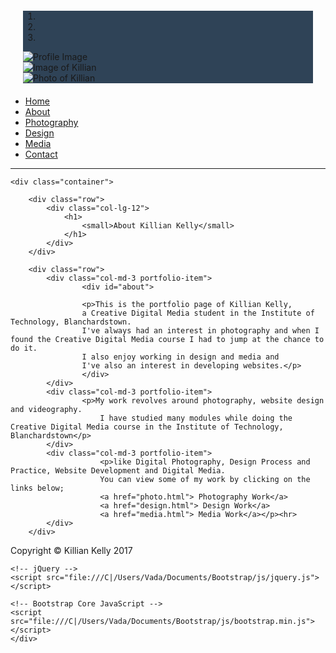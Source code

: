 <!DOCTYPE html>
<html lang="en">
<head>
<meta charset="utf-8">
<meta http-equiv="X-UA-Compatible" content="IE=edge">
<meta name="viewport" content="width=device-width, initial-scale=1">

<title>Home Page</title>
<style>
	@import ="css/style.css"	
</style>

<link rel="stylesheet" href="https://maxcdn.bootstrapcdn.com/bootstrap/3.3.7/css/bootstrap.min.css" integrity="sha384-BVYiiSIFeK1dGmJRAkycuHAHRg32OmUcww7on3RYdg4Va+PmSTsz/K68vbdEjh4u" crossorigin="anonymous">
<link rel="stylesheet" href="https://maxcdn.bootstrapcdn.com/bootstrap/3.3.7/css/bootstrap-theme.min.css" integrity="sha384-rHyoN1iRsVXV4nD0JutlnGaslCJuC7uwjduW9SVrLvRYooPp2bWYgmgJQIXwl/Sp" crossorigin="anonymous">
<script src="https://ajax.googleapis.com/ajax/libs/jquery/1.12.4/jquery.min.js"></script>
<script src="https://maxcdn.bootstrapcdn.com/bootstrap/3.3.7/js/bootstrap.min.js" integrity="sha384-Tc5IQib027qvyjSMfHjOMaLkfuWVxZxUPnCJA7l2mCWNIpG9mGCD8wGNIcPD7Txa" crossorigin="anonymous"></script>
<style type="text/css">
.carousel{
    background: #2f4357;
    margin-top: 20px;
}
.carousel .item img{
    margin: 0 auto;
}
.bs-example{
	margin: 20px;
}
</style>
</head>
<body>
<div class="bs-example">
    <div id="myCarousel" class="carousel slide" data-ride="carousel">
        <ol class="carousel-indicators">
            <li data-target="#myCarousel" data-slide-to="0" class="active"></li>
            <li data-target="#myCarousel" data-slide-to="1"></li>
            <li data-target="#myCarousel" data-slide-to="2"></li>
        </ol>   
        <div class="carousel-inner">
            <div class="item active">
                <img src="img/profile/profile.jpg" alt="Profile Image">
            </div>
            <div class="item">
                <img src="img/profile/dcfe.jpg" alt="Image of Killian">
            </div>
            <div class="item">
                <img src="img/profile/town.jpg" alt="Photo of Killian">
            </div>
		</div>
        <a class="carousel-control left" href="#myCarousel" data-slide="prev">
            <span class="glyphicon glyphicon-chevron-left"></span>
        </a>
        <a class="carousel-control right" href="#myCarousel" data-slide="next">
            <span class="glyphicon glyphicon-chevron-right"></span>
        </a>
    </div>
</div>                               		
    <div class="container">
    <div>
                <ul class="nav navbar-nav">
                    <li>
                        <a href="index.html">Home</a>
                    </li>
                    <li>
                        <a href="about.html">About</a>
                    </li>
                    <li>
                        <a href="photo.html">Photography</a>
                    </li>
                    <li>
                        <a href="design.html">Design</a>
                    </li>
                    <li>
                        <a href="media.html">Media</a>
                    </li>
                    <li>
                        <a href="contact.html">Contact</a>
                    </li>
                </ul>
            </div><hr>

    <div class="container">

        <div class="row">
            <div class="col-lg-12">
                <h1>
                    <small>About Killian Kelly</small>
                </h1>
            </div>
        </div>

        <div class="row">
            <div class="col-md-3 portfolio-item">
                	<div id="about">

					<p>This is the portfolio page of Killian Kelly,
					a Creative Digital Media student in the Institute of Technology, Blanchardstown.
					I've always had an interest in photography and when I found the Creative Digital Media course I had to jump at the chance to do it.
					I also enjoy working in design and media and
					I've also an interest in developing websites.</p>
					</div>
            </div>
            <div class="col-md-3 portfolio-item">
					<p>My work revolves around photography, website design and videography.
						I have studied many modules while doing the Creative Digital Media course in the Institute of Technology, Blanchardstown</p>
            </div>
            <div class="col-md-3 portfolio-item">
                		<p>like Digital Photography, Design Process and Practice, Website Development and Digital Media.
						You can view some of my work by clicking on the links below;
						<a href="photo.html"> Photography Work</a>
						<a href="design.html"> Design Work</a>
						<a href="media.html"> Media Work</a></p><hr>
            </div>
        </div>

<footer>
        <p>Copyright &copy; Killian Kelly 2017</p>
</footer>
	</div>
   
    <!-- jQuery -->
    <script src="file:///C|/Users/Vada/Documents/Bootstrap/js/jquery.js"></script>

    <!-- Bootstrap Core JavaScript -->
    <script src="file:///C|/Users/Vada/Documents/Bootstrap/js/bootstrap.min.js"></script>
	</div>
</body>

</html>
